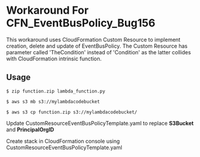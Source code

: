 # Workaround For CFN_EventBusPolicy_Bug156

This workaround uses CloudFormation Custom Resource to implement creation, delete and update of EventBusPolicy. The Custom Resource has parameter called 'TheCondition' instead of 'Condition' as the latter collides with CloudFormation intrinsic function.

## Usage

`$ zip function.zip lambda_function.py`

`$ aws s3 mb s3://mylambdacodebucket`

`$ aws s3 cp function.zip s3://mylambdacodebucket/`

Update CustomResourceEventBusPolicyTemplate.yaml to replace **S3Bucket** and **PrincipalOrgID**

Create stack in CloudFormation console using CustomResourceEventBusPolicyTemplate.yaml


